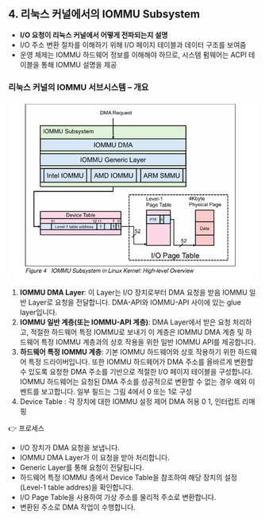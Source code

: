 ## 4. 리눅스 커널에서의 IOMMU Subsystem

- **I/O 요청이 리눅스 커널에서 어떻게 전파되는지 설명**
- I/O 주소 변환 절차를 이해하기 위해 I/O 페이지 테이블과 데이터 구조를 보여줌
- 운영 체제는 IOMMU 하드웨어 정보를 이해해야 하므로, 시스템 펌웨어는 ACPI 테이블을 통해 IOMMU 설명을 제공

### **리눅스 커널의 IOMMU 서브시스템 – 개요**

![리눅스 커널의 IOMMU 서브시스템](images/iommu_subsystem.png)

1. **IOMMU DMA Layer**: 이 Layer는 I/O 장치로부터 DMA 요청을 받음 IOMMU 일반 Layer로 요청을 전달합니다. DMA-API와 IOMMU-API 사이에 있는 glue layer입니다.
2. **IOMMU 일반 계층(또는 IOMMU-API 계층)**: DMA Layer에서 받은 요청 처리하고, 적절한 하드웨어 특정 IOMMU로 보내기 이 계층은 IOMMU DMA 계층 및 하드웨어 특정 IOMMU 계층과의 상호 작용을 위한 일반 IOMMU API를 제공합니다.
3. **하드웨어 특정 IOMMU 계층**: 기본 IOMMU 하드웨어와 상호 작용하기 위한 하드웨어 특정 드라이버입니다. 또한 IOMMU 하드웨어가 DMA 주소를 올바르게 변환할 수 있도록 요청한 DMA 주소를 기반으로 적절한 I/O 페이지 테이블을 구성합니다. IOMMU 하드웨어는 요청된 DMA 주소를 성공적으로 변환할 수 없는 경우 예외 이벤트를 보고합니다. 일부 필드는 그림 4에서 0 또는 1로 구성
4. Device Table : 각 장치에 대한 IOMMU 설정 제어 DMA 허용 0 1, 인터럽트 리매핑

<aside>
👉 프로세스

- I/O 장치가 DMA 요청을 보냅니다.
- IOMMU DMA Layer가 이 요청을 받아 처리합니다.
- Generic Layer를 통해 요청이 전달됩니다.
- 하드웨어 특정 IOMMU 층에서 Device Table을 참조하여 해당 장치의 설정(Level-1 table addres)을 확인합니다.
- I/O Page Table을 사용하여 가상 주소를 물리적 주소로 변환합니다.
- 변환된 주소로 DMA 작업이 수행합니다.
</aside>